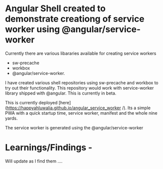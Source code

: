 # Angular Shell created to demonstrate creationg of service worker using @angular/service-worker 
 
Currently there are various libararies available for creating service workers 
- sw-precache
- workbox
- @angular/service-worker.

I have created various shell repositories using sw-precache and workbox to try out their functionality.
This repository would work with service-worker library shipped with @angular.
This is currently in beta. 

This is currently deployed [here] (https://happyahluwalia.github.io/angular_service_worker
/). Its a simple PWA with a quick startup time, service worker, manifest and the whole nine yards.

The service worker is generated using the @angular/service-worker

# Learnings/Findings - 
Will update as I find them ....




